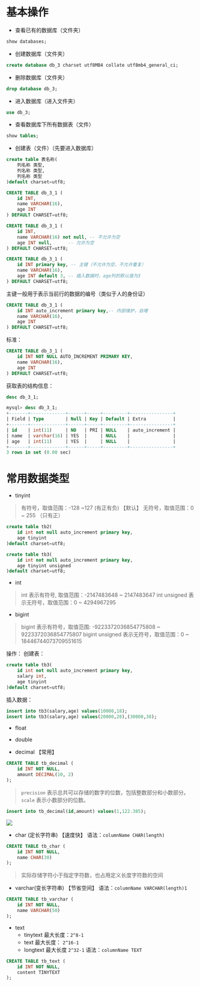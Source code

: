 # 基本操作
- 查看已有的数据库（文件夹）
```sql
show databases;
```
- 创建数据库（文件夹）
```sql
create database db_3 charset utf8MB4 collate utf8mb4_general_ci;
```
- 删除数据库（文件夹）
```sql
drop database db_3;
```
- 进入数据库（进入文件夹）
```sql
use db_3;
```
- 查看数据库下所有数据表（文件）
```sql
show tables;
```
- 创建表（文件）（先要进入数据库）
```sql
create table 表名称(
	列名称 类型,
	列名称 类型,
	列名称 类型
)default charset=utf8;
```
```sql
CREATE TABLE db_3_1 (
    id INT,
    name VARCHAR(16),
    age INT
) DEFAULT CHARSET=utf8;
```
```sql
CREATE TABLE db_3_1 (
    id INT,
    name VARCHAR(16) not null, -- 不允许为空
    age INT null,      -- 允许为空
) DEFAULT CHARSET=utf8;
```
```sql
CREATE TABLE db_3_1 (
    id INT primary key, -- 主键（不允许为空，不允许重复）
    name VARCHAR(16),
    age INT default 3, -- 插入数据时，age列的默认值为3
) DEFAULT CHARSET=utf8;
```
主键一般用于表示当前行的数据的编号（类似于人的身份证）
```sql
CREATE TABLE db_3_1 (
    id INT auto_increment primary key,-- 内部维护，自增
    name VARCHAR(16),
    age INT
) DEFAULT CHARSET=utf8;
```
标准：
```sql
CREATE TABLE db_3_1 (
    id INT NOT NULL AUTO_INCREMENT PRIMARY KEY,
    name VARCHAR(16),
    age INT
) DEFAULT CHARSET=utf8;
```
获取表的结构信息：
```sql
desc db_3_1;
```
```sql
mysql> desc db_3_1;
+-------+-------------+------+-----+---------+----------------+
| Field | Type        | Null | Key | Default | Extra          |
+-------+-------------+------+-----+---------+----------------+
| id    | int(11)     | NO   | PRI | NULL    | auto_increment |
| name  | varchar(16) | YES  |     | NULL    |                |
| age   | int(11)     | YES  |     | NULL    |                |
+-------+-------------+------+-----+---------+----------------+
3 rows in set (0.00 sec)
```

# 常用数据类型
- tinyint
> 有符号，取值范围：-128 ~127 (有正有负) 【默认】
> 无符号，取值范围：0 ~ 255 （只有正）

```sql
create table tb2(
	id int not null auto_increment primary key,
	age tinyint
)default charset=utf8;
```
```sql
create table tb3(
	id int not null auto_increment primary key,
	age tinyint unsigned
)default charset=utf8;
```

- int 
> int 表示有符号, 取值范围：-2147483648 ~ 2147483647
> int unsigned 表示无符号，取值范围：0 ~ 4294967295

- bigint
>  bigint 表示有符号，取值范围:  -9223372036854775808 ~ 9223372036854775807
>  bigint unsigned 表示无符号，取值范围：0 ~ 18446744073709551615

操作：
创建表：
```sql
create table tb3(
	id int not null auto_increment primary key,
	salary int,
	age tinyint
)default charset=utf8;
```
插入数据：
```sql
insert into tb3(salary,age) values(10000,18);
insert into tb3(salary,age) values(20000,28),(30000,38);
```

- float
- double

- decimal 【常用】
```sql
CREATE TABLE tb_decimal (
    id INT NOT NULL,
    amount DECIMAL(10, 2)
);
```
> `precision` 表示总共可以存储的数字的位数，包括整数部分和小数部分。
>  `scale` 表示小数部分的位数。
```sql
insert into tb_decimal(id,amount) values(1,122.385);
```
![](https://img.tucang.cc/api/image/show/6a39713a74cbad7d3562a64919c98d89)

- char (定长字符串) 【速度快】
语法：`columnName CHAR(length)` 
```sql
CREATE TABLE tb_char (
    id INT NOT NULL,
    name CHAR(30)
);
```
> 实际存储字符小于指定字符数，也占用定义长度字符数的空间

- varchar(变长字符串) 【节省空间】
语法：`columnName VARCHAR(length)1` 
```sql
CREATE TABLE tb_varchar (
    id INT NOT NULL,
    name VARCHAR(50)
);
```

- text
	- tinytext  最大长度：`2^8-1`
	- text  最大长度： `2^16-1`
	- longtext 最大长度 `2^32-1` 
语法：`columnName TEXT` 
```sql
CREATE TABLE tb_text (
    id INT NOT NULL,
    content TINYTEXT
);
```

